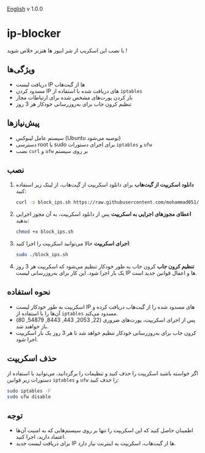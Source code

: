 [English](/README-EN.md)
v 1.0.0
# ip-blocker

با نصب این اسکریپ از شر ابیوز ها هتزنر خلاص شوید !

## ویژگی‌ها
- دریافت لیست IP ها از گیت‌هاب
- مسدود کردن IP های دریافت شده با استفاده از `iptables`
- باز کردن پورت‌های مشخص شده برای ارتباطات مجاز
- تنظیم کرون جاب برای به‌روزرسانی خودکار هر 3 روز

## پیش‌نیازها
- سیستم عامل لینوکس (Ubuntu توصیه می‌شود)
- دسترسی root یا sudo برای اجرای دستورات `iptables` و `ufw`
- نصب `curl` و `ufw` بر روی سیستم

## نصب

1. **دانلود اسکریپت از گیت‌هاب**
   برای دانلود اسکریپت از گیت‌هاب، از لینک زیر استفاده کنید:
   ```bash
   curl -o block_ips.sh https://raw.githubusercontent.com/mohammad051/ipblock/refs/heads/main/block_ips.sh
   ```

2. **اعطای مجوزهای اجرایی به اسکریپت**
   پس از دانلود اسکریپت، به آن مجوز اجرایی بدهید:
   ```bash
   chmod +x block_ips.sh
   ```

3. **اجرای اسکریپت**
   حالا می‌توانید اسکریپت را اجرا کنید:
   ```bash
   sudo ./block_ips.sh
   ```

4. **تنظیم کرون جاب**
   کرون جاب به طور خودکار تنظیم می‌شود که اسکریپت هر 3 روز یک بار اجرا شود. این کار برای به‌روزرسانی لیست IP ها و اعمال قوانین جدید است.

## نحوه استفاده

- اسکریپت به طور خودکار لیست IP های مسدود شده را از گیت‌هاب دریافت کرده و آن‌ها را با استفاده از `iptables` مسدود می‌کند.
- پس از اجرای اسکریپت، پورت‌های ضروری (22, 2053, 443, 8443, 54879, 80) باز خواهند شد.
- کرون جاب برای به‌روزرسانی خودکار تنظیم خواهد شد تا هر 3 روز یک بار اسکریپت اجرا شود.

## حذف اسکریپت

اگر خواسته باشید اسکریپت را حذف کنید و تنظیمات را برگردانید، می‌توانید با استفاده از دستورات زیر قوانین `iptables` و `ufw` را حذف کنید:
```bash
sudo iptables -F
sudo ufw disable
```

## توجه

- اطمینان حاصل کنید که این اسکریپت را تنها بر روی سیستم‌هایی که به امنیت آن‌ها اعتماد دارید، اجرا کنید.
- برای دریافت لیست جدید IP ها از گیت‌هاب، اسکریپت به اینترنت نیاز دارد.
